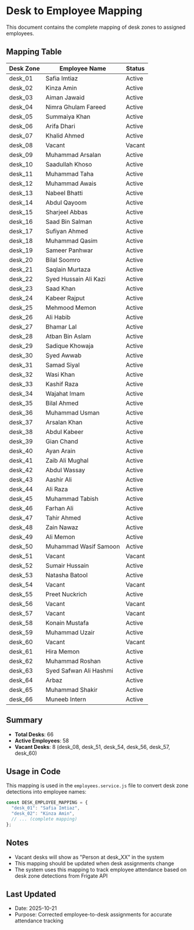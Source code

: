 # Desk to Employee Mapping

This document contains the complete mapping of desk zones to assigned employees.

## Mapping Table

| Desk Zone | Employee Name | Status |
|-----------|---------------|---------|
| desk_01 | Safia Imtiaz | Active |
| desk_02 | Kinza Amin | Active |
| desk_03 | Aiman Jawaid | Active |
| desk_04 | Nimra Ghulam Fareed | Active |
| desk_05 | Summaiya Khan | Active |
| desk_06 | Arifa Dhari | Active |
| desk_07 | Khalid Ahmed | Active |
| desk_08 | Vacant | Vacant |
| desk_09 | Muhammad Arsalan | Active |
| desk_10 | Saadullah Khoso | Active |
| desk_11 | Muhammad Taha | Active |
| desk_12 | Muhammad Awais | Active |
| desk_13 | Nabeel Bhatti | Active |
| desk_14 | Abdul Qayoom | Active |
| desk_15 | Sharjeel Abbas | Active |
| desk_16 | Saad Bin Salman | Active |
| desk_17 | Sufiyan Ahmed | Active |
| desk_18 | Muhammad Qasim | Active |
| desk_19 | Sameer Panhwar | Active |
| desk_20 | Bilal Soomro | Active |
| desk_21 | Saqlain Murtaza | Active |
| desk_22 | Syed Hussain Ali Kazi | Active |
| desk_23 | Saad Khan | Active |
| desk_24 | Kabeer Rajput | Active |
| desk_25 | Mehmood Memon | Active |
| desk_26 | Ali Habib | Active |
| desk_27 | Bhamar Lal | Active |
| desk_28 | Atban Bin Aslam | Active |
| desk_29 | Sadique Khowaja | Active |
| desk_30 | Syed Awwab | Active |
| desk_31 | Samad Siyal | Active |
| desk_32 | Wasi Khan | Active |
| desk_33 | Kashif Raza | Active |
| desk_34 | Wajahat Imam | Active |
| desk_35 | Bilal Ahmed | Active |
| desk_36 | Muhammad Usman | Active |
| desk_37 | Arsalan Khan | Active |
| desk_38 | Abdul Kabeer | Active |
| desk_39 | Gian Chand | Active |
| desk_40 | Ayan Arain | Active |
| desk_41 | Zaib Ali Mughal | Active |
| desk_42 | Abdul Wassay | Active |
| desk_43 | Aashir Ali | Active |
| desk_44 | Ali Raza | Active |
| desk_45 | Muhammad Tabish | Active |
| desk_46 | Farhan Ali | Active |
| desk_47 | Tahir Ahmed | Active |
| desk_48 | Zain Nawaz | Active |
| desk_49 | Ali Memon | Active |
| desk_50 | Muhammad Wasif Samoon | Active |
| desk_51 | Vacant | Vacant |
| desk_52 | Sumair Hussain | Active |
| desk_53 | Natasha Batool | Active |
| desk_54 | Vacant | Vacant |
| desk_55 | Preet Nuckrich | Active |
| desk_56 | Vacant | Vacant |
| desk_57 | Vacant | Vacant |
| desk_58 | Konain Mustafa | Active |
| desk_59 | Muhammad Uzair | Active |
| desk_60 | Vacant | Vacant |
| desk_61 | Hira Memon | Active |
| desk_62 | Muhammad Roshan | Active |
| desk_63 | Syed Safwan Ali Hashmi | Active |
| desk_64 | Arbaz | Active |
| desk_65 | Muhammad Shakir | Active |
| desk_66 | Muneeb Intern | Active |

## Summary

- **Total Desks**: 66
- **Active Employees**: 58
- **Vacant Desks**: 8 (desk_08, desk_51, desk_54, desk_56, desk_57, desk_60)

## Usage in Code

This mapping is used in the `employees.service.js` file to convert desk zone detections into employee names:

```javascript
const DESK_EMPLOYEE_MAPPING = {
  "desk_01": "Safia Imtiaz",
  "desk_02": "Kinza Amin",
  // ... (complete mapping)
};
```

## Notes

- Vacant desks will show as "Person at desk_XX" in the system
- This mapping should be updated when desk assignments change
- The system uses this mapping to track employee attendance based on desk zone detections from Frigate API

## Last Updated

- Date: 2025-10-21
- Purpose: Corrected employee-to-desk assignments for accurate attendance tracking

